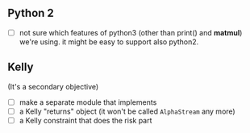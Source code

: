 ## Python 2
- [ ] not sure which features of python3 (other than print() and __matmul__) we're using. it might be easy to support also python2.

## Kelly
(It's a secondary objective)
- [ ] make a separate module that implements
 - [ ] a Kelly "returns" object (it won't be called `AlphaStream` any more)
 - [ ] a Kelly constraint that does the risk part
